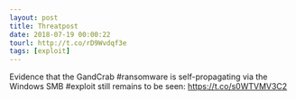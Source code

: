 ```yaml
---
layout: post
title: Threatpost
date: 2018-07-19 00:00:22
tourl: http://t.co/rD9Wvdqf3e
tags: [exploit]
---
```

Evidence that the GandCrab #ransomware is self-propagating via the Windows SMB #exploit still remains to be seen: https://t.co/s0WTVMV3C2